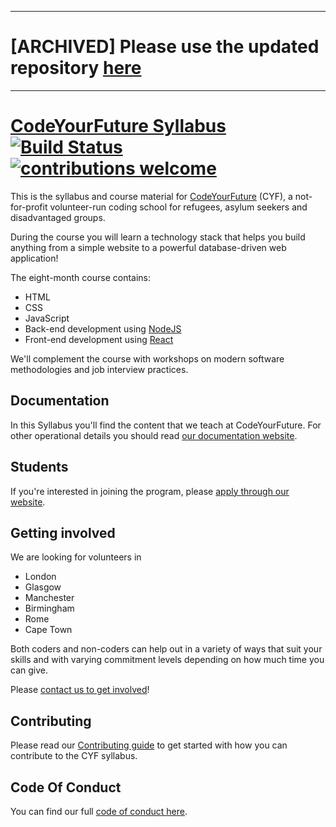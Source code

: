 ----

# [ARCHIVED] Please use the updated repository [here](https://github.com/CodeYourFuture/syllabus)

----

# [CodeYourFuture Syllabus](https://codeyourfuture.github.io/syllabus-master/) [![Build Status](https://travis-ci.org/CodeYourFuture/syllabus.svg?branch=master)](https://travis-ci.org/CodeYourFuture/syllabus) [![contributions welcome](https://img.shields.io/badge/contributions-welcome-brightgreen.svg?style=flat)](https://github.com/CodeYourFuture/syllabus/blob/master/CONTRIBUTING.md)

This is the syllabus and course material for
[CodeYourFuture](https://codeyourfuture.io/) (CYF),
a not-for-profit volunteer-run coding school for refugees, asylum seekers and disadvantaged groups.

During the course you will learn a technology stack that helps you build
anything from a simple website to a powerful database-driven web application!

The eight-month course contains:

- HTML
- CSS
- JavaScript
- Back-end development using [NodeJS](https://nodejs.org)
- Front-end development using [React](https://reactjs.org/)

We'll complement the course with workshops on modern software methodologies
and job interview practices.

## Documentation

In this Syllabus you'll find the content that we teach at CodeYourFuture. For other operational details you should read [our documentation website](https://docs.codeyourfuture.io).

## Students

If you're interested in joining the program, please
[apply through our website](https://codeyourfuture.io/students).

## Getting involved

We are looking for volunteers in

- London
- Glasgow
- Manchester
- Birmingham
- Rome
- Cape Town

Both coders and non-coders can help out in a variety of ways that suit your skills and with varying commitment levels depending on how much time you can give.

Please [contact us to get involved](https://codeyourfuture.io/volunteers/)!

## Contributing

Please read our [Contributing guide](CONTRIBUTING.md) to get started with how
you can contribute to the CYF syllabus.

## Code Of Conduct

You can find our full [code of conduct here](CODE_OF_CONDUCT.md).
